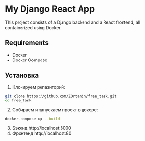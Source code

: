# My Django React App

This project consists of a Django backend and a React frontend, all containerized using Docker.

## Requirements

- Docker
- Docker Compose

## Установка

1. Клонируем репазиторий:
```bash
git clone https://github.com/ZOrtanin/free_task.git
cd free_task
```

2. Собираем и запускаем проект в докере:
```bash
docker-compose up --build
```

3. Бэкенд http://localhost:8000
4. Фронтенд http://localhost:80
